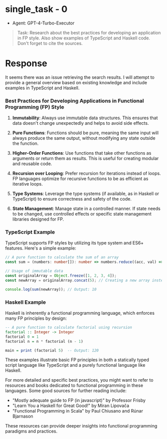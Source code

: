 
# single_task - 0

- Agent: GPT-4-Turbo-Executor

> Task: Research about the best practices for developing an application in FP style. Also show examples of TypeScript and Haskell code. Don't forget to cite the sources.

# Response

It seems there was an issue retrieving the search results. I will attempt to provide a general overview based on existing knowledge and include examples in TypeScript and Haskell.

### Best Practices for Developing Applications in Functional Programming (FP) Style

1. **Immutability**: Always use immutable data structures. This ensures that data doesn't change unexpectedly and helps to avoid side effects.

2. **Pure Functions**: Functions should be pure, meaning the same input will always produce the same output, without modifying any state outside the function.

3. **Higher-Order Functions**: Use functions that take other functions as arguments or return them as results. This is useful for creating modular and reusable code.

4. **Recursion over Looping**: Prefer recursion for iterations instead of loops. FP languages optimize for recursive functions to be as efficient as iterative loops.

5. **Type Systems**: Leverage the type systems (if available, as in Haskell or TypeScript) to ensure correctness and safety of the code.

6. **State Management**: Manage state in a controlled manner. If state needs to be changed, use controlled effects or specific state management libraries designed for FP.

### TypeScript Example
TypeScript supports FP styles by utilizing its type system and ES6+ features. Here's a simple example:

```typescript
// A pure function to calculate the sum of an array
const sum = (numbers: number[]): number => numbers.reduce((acc, val) => acc + val, 0);

// Usage of immutable data
const originalArray = Object.freeze([1, 2, 3, 4]);
const newArray = originalArray.concat(5); // Creating a new array instead of modifying the original

console.log(sum(newArray)); // Output: 10
```

### Haskell Example
Haskell is inherently a functional programming language, which enforces many FP principles by design:

```haskell
-- A pure function to calculate factorial using recursion
factorial :: Integer -> Integer
factorial 0 = 1
factorial n = n * factorial (n - 1)

main = print (factorial 5)  -- Output: 120
```

These examples illustrate basic FP principles in both a statically typed script language like TypeScript and a purely functional language like Haskell.

For more detailed and specific best practices, you might want to refer to resources and books dedicated to functional programming in these languages. Some good sources for further reading include:

- "Mostly adequate guide to FP (in javascript)" by Professor Frisby
- "Learn You a Haskell for Great Good!" by Miran Lipovača
- "Functional Programming in Scala" by Paul Chiusano and Rúnar Bjarnason

These resources can provide deeper insights into functional programming paradigms and practices.

